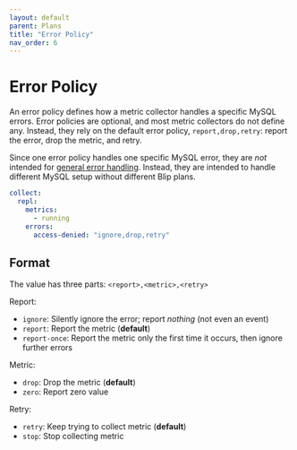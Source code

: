 ```yaml
---
layout: default
parent: Plans
title: "Error Policy"
nav_order: 6
---
```


# Error Policy

An error policy defines how a metric collector handles a specific MySQL errors.
Error policies are optional, and most metric collectors do not define any.
Instead, they rely on the default error policy, `report,drop,retry`: report the error, drop the metric, and retry.

Since one error policy handles one specific MySQL error, they are _not_ intended for [general error handling](../monitors/error-handling).
Instead, they are intended to handle different MySQL setup without different Blip plans.

```yaml
collect:
  repl:
    metrics:
      - running
    errors:
      access-denied: "ignore,drop,retry"
```

## Format

The value has three parts: `<report>,<metric>,<retry>`

Report:
* `ignore`: Silently ignore the error; report _nothing_ (not even an event)
* `report`: Report the metric (**default**)
* `report-once`: Report the metric only the first time it occurs, then ignore further errors

Metric:
* `drop`: Drop the metric (**default**)
* `zero`: Report zero value

Retry:
* `retry`: Keep trying to collect metric (**default**)
* `stop`: Stop collecting metric
